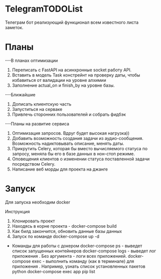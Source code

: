 # TelegramTODOList
Телеграм бот реализующий функционал всем известного листа заметок.

# Планы
---В планах оптимизации
1) Переписать с FastAPI на асинхронные socket работу API.
2) Вставить в модель Task констрейнт на проверку даты, чтобы избавиться от валидации на уровне алхимии
3) Заполнение actual_on и finish_by на уровне базы.


---Ближайшие
1) Дописать клиентскую часть
2) Запуститься на серваке
3) Привлечь сторонних пользователей и собрать фидбэк

---Планы на развитие сервиса
1) Оптимизация запросов. Вдруг будет высокая нагрузка))
2) Добавить возможность создания задачи из аудио-сообщения. Возможность надиктовывать описание, менять даты.
3) Прикрутить Celery, которая бы вместо вычисляемого статуса по запросу, меняла бы его в базе данных в нон-стоп режиме.
4) Оповещения клиентов о изменении статуса поставленной задачи посредством Celery.
5) Написание веб морды для проекта на джанге

# Запуск
Для запуска необходим docker

Инструкция
1) Клонировать проект
2) Находясь в корне проекта - docker-compose build
3) Как билд закончится, обновить данные базы данных
4) Запуск по команде docker-compose up -d

* Команды для работы с докером
docker-compose ps - выведет список запущенных контейнеров
docker-compose logs <app> - выведет лог приложения <app>. Без аргумента - логи всех приложенией.
docker-compose exec <app> <command> - выполнить команду (как в терминале) для приложения <app>.
Например, узнать список установленных пакетов python 
docker-compose exec app pip list
